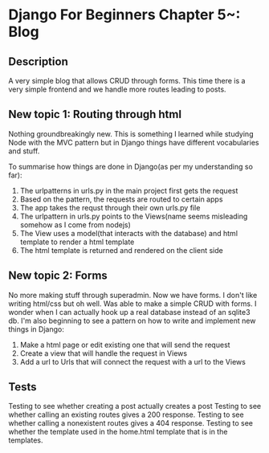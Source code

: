 # Django For Beginners Chapter 5~: Blog

## Description
A very simple blog that allows CRUD through forms. This time there is a very simple frontend and we handle more routes leading to posts.

## New topic 1: Routing through html
Nothing groundbreakingly new. This is something I learned while studying Node with the MVC pattern but in Django things have different vocabularies and stuff.

To summarise how things are done in Django(as per my understanding so far):
1. The urlpatterns in urls.py in the main project first gets the request
2. Based on the pattern, the requests are routed to certain apps
3. The app takes the requst through their own urls.py file
4. The urlpattern in urls.py points to the Views(name seems misleading somehow as I come from nodejs)
5. The View uses a model(that interacts with the database) and html template to render a html template
6. The html template is returned and rendered on the client side

## New topic 2: Forms
No more making stuff through superadmin. Now we have forms. I don't like writing html/css but oh well.
Was able to make a simple CRUD with forms. I wonder when I can actually hook up a real database instead of an sqlite3 db. I'm also beginning to see a pattern on how to write and implement new things in Django:
1. Make a html page or edit existing one that will send the request
2. Create a view that will handle the request in Views
3. Add a url to Urls that will connect the request with a url to the Views

## Tests
Testing to see whether creating a post actually creates a post
Testing to see whether calling an existing routes gives a 200 response.
Testing to see whether calling a nonexistent routes gives a 404 response.
Testing to see whether the template used in the home.html template that is in the templates.
